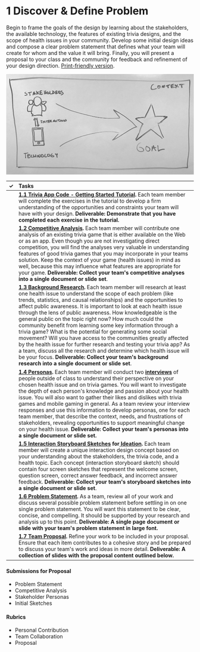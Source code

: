 # 1 Discover & Define Problem

Begin to frame the goals of the design by learning about the stakeholders, the available technology, the features of existing trivia designs, and the scope of health issues in your community. Develop some initial design ideas and compose a clear problem statement that defines what your team will create for whom and the value it will bring. Finally, you will present a proposal to your class and the community for feedback and refinement of your design direction. [Print-friendly version](https://idewcomputing.github.io/project-trivia-health/project-instructions/1.-discover-and-define-problem).

![](../.gitbook/assets/img_1567.JPG)

| **✓** | **Tasks** |
| :---: | :--- |
|  | [**1.1 Trivia App Code - Getting Started Tutorial**](https://docs.idew.org/code-trivia/tutorial/overview-of-code-template)**.** Each team member will complete the exercises in the tutorial to develop a firm understanding of the opportunities and constraints your team will have with your design. **Deliverable: Demonstrate that you have completed each exercise in the tutorial.** |
|  | [**1.2 Competitive Analysis**](https://docs.idew.org/principles-and-practices/practices/competitive-analysis)**.**  Each team member will contribute one analysis of an existing trivia game that is either available on the Web or as an app. Even though you are not investigating direct competition, you will find the analyses very valuable in understanding features of good trivia games that you may incorporate in your teams solution. Keep the context of your game \(health issues\) in mind as well, because this may influence what features are appropriate for your game. **Deliverable: Collect your team's competitive analyses into a single document or slide set**. |
|  | [**1.3 Background Research**](https://docs.idew.org/principles-and-practices/practices/background-research)**.** Each team member will research at least one health issue to understand the scope of each problem \(like trends, statistics, and causal relationships\) and the opportunities to affect public awareness. It is important to look at each health issue through the lens of public awareness. How knowledgeable is the general public on the topic right now? How much could the community benefit from learning some key information through a trivia game? What is the potential for generating some social movement? Will you have access to the communities greatly affected by the health issue for further research and testing your trivia app? As a team, discuss all the research and determine which health issue will be your focus. **Deliverable: Collect your team's background research into a single document or slide set**. |
|  | [**1.4 Personas**](https://docs.idew.org/principles-and-practices/practices/personas)**.** Each team member will conduct two [**interviews**](https://docs.idew.org/principles-and-practices/practices/interviews) of people outside of class to understand their perspective on your chosen health issue and on trivia games. You will want to investigate the depth of each person's knowledge and passion about your health issue. You will also want to gather their likes and dislikes with trivia games and mobile gaming in general. As a team review your interview responses and use this information to develop personas, one for each team member, that describe the context, needs, and frustrations of stakeholders, revealing opportunities to support meaningful change on your health issue. **Deliverable: Collect your team's personas into a single document or slide set.** |
|  | [**1.5 Interaction Storyboard Sketches**](https://docs.idew.org/principles-and-practices/practices/interaction-storyboards) **for**[ **Ideation**](https://docs.idew.org/principles-and-practices/practices/ideation)**.** Each team member will create a unique interaction design concept based on your understanding about the stakeholders, the trivia code, and a health topic. Each concept \(interaction storyboard sketch\) should contain four screen sketches that represent the welcome screen, question screen, correct answer feedback, and incorrect answer feedback. **Deliverable: Collect your team's storyboard sketches into a single document or slide set**. |
|  | [**1.6 Problem Statement**](https://docs.idew.org/principles-and-practices/practices/problem-statements)**.** As a team, review all of your work and discuss several possible problem statement before settling in on one single problem statement. You will want this statement to be clear, concise, and compelling. It should be supported by your research and analysis up to this point. **Deliverable: A single page document or slide with your team's problem statement in large font.** |
|  | [**1.7 Team Proposal**](https://docs.idew.org/principles-and-practices/practices/concept-proposals)**.** Refine your work to be included in your proposal. Ensure that each item contributes to a cohesive story and be prepared to discuss your team's work and ideas in more detail. **Deliverable: A collection of slides with the proposal content outlined below.** |

#### **Submissions for Proposal**

* Problem Statement
* Competitive Analysis
* Stakeholder Personas
* Initial Sketches

#### **Rubrics**

* Personal Contribution
* Team Collaboration
* Proposal



